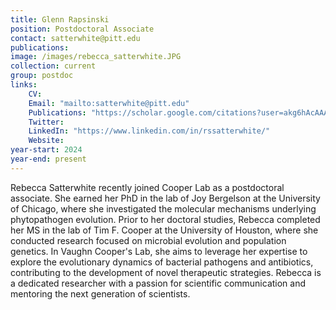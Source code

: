 ```yaml
---
title: Glenn Rapsinski
position: Postdoctoral Associate
contact: satterwhite@pitt.edu
publications: 
image: /images/rebecca_satterwhite.JPG
collection: current
group: postdoc
links:
    CV:
    Email: "mailto:satterwhite@pitt.edu"
    Publications: "https://scholar.google.com/citations?user=akg6hAcAAAAJ&hl=en&oi=ao"
    Twitter:
    LinkedIn: "https://www.linkedin.com/in/rssatterwhite/"
    Website: 
year-start: 2024
year-end: present
---
```

Rebecca Satterwhite recently joined Cooper Lab as a postdoctoral associate. She earned her PhD in the lab of Joy Bergelson at the University of Chicago, where she investigated the molecular mechanisms underlying phytopathogen evolution. Prior to her doctoral studies, Rebecca completed her MS in the lab of Tim F. Cooper at the University of Houston, where she conducted research focused on microbial evolution and population genetics. In Vaughn Cooper's Lab, she aims to leverage her expertise to explore the evolutionary dynamics of bacterial pathogens and antibiotics, contributing to the development of novel therapeutic strategies. Rebecca is a dedicated researcher with a passion for scientific communication and mentoring the next generation of scientists.
